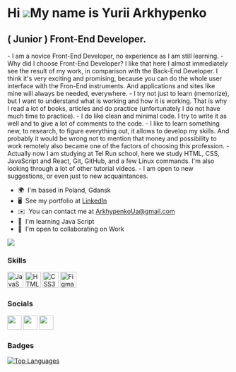 Hi ![](https://user-images.githubusercontent.com/18350557/176309783-0785949b-9127-417c-8b55-ab5a4333674e.gif)My name is Yurii Arkhypenko
========================================================================================================================================

( Junior ) Front-End Developer.
-------------------------------

\- I am a novice Front-End Developer, no experience as I am still learning. - Why did I choose Front-End Developer? I like that here I almost immediately see the result of my work, in comparison with the Back-End Developer. I think it's very exciting and promising, because you can do the whole user interface with the Fron-End instruments. And applications and sites like mine will always be needed, everywhere. - I try not just to learn (memorize), but I want to understand what is working and how it is working. That is why I read a lot of books, articles and do practice (unfortunately I do not have much time to practice). - I do like clean and minimal code. I try to write it as well and to give a lot of comments to the code. - I like to learn something new, to research, to figure everything out, it allows to develop my skills. And probably it would be wrong not to mention that money and possibility to work remotely also became one of the factors of choosing this profession. - Actually now I am studying at Tel Run school, here we study HTML, CSS, JavaScript and React, Git, GitHub, and a few Linux commands. I'm also looking through a lot of other tutorial videos. - I am open to new suggestions, or even just to new acquaintances.

* 🌍  I'm based in Poland, Gdansk
* 🖥️  See my portfolio at [LinkedIn](http://https://www.linkedin.com/in/yurii-arkhypenko/)
* ✉️  You can contact me at [ArkhypenkoUa@gmail.com](mailto:ArkhypenkoUa@gmail.com)
* 🧠  I'm learning Java Script
* 🤝  I'm open to collaborating on Work

<a href="https://www.github.com/YuriiArkhypenko" target="_blank" rel="noreferrer"><img
src="https://img.shields.io/github/followers/YuriiArkhypenko?logo=github&style=for-the-badge&color=0891b2&labelColor=1c1917" /></a>

### Skills


<p align="left">
<a href="https://developer.mozilla.org/en-US/docs/Web/JavaScript" target="_blank" rel="noreferrer"><img src="https://raw.githubusercontent.com/danielcranney/readme-generator/main/public/icons/skills/javascript-colored.svg" width="36" height="36" alt="JavaScript" /></a>
<a href="https://developer.mozilla.org/en-US/docs/Glossary/HTML5" target="_blank" rel="noreferrer"><img src="https://raw.githubusercontent.com/danielcranney/readme-generator/main/public/icons/skills/html5-colored.svg" width="36" height="36" alt="HTML5" /></a>
<a href="https://www.w3.org/TR/CSS/#css" target="_blank" rel="noreferrer"><img src="https://raw.githubusercontent.com/danielcranney/readme-generator/main/public/icons/skills/css3-colored.svg" width="36" height="36" alt="CSS3" /></a>
<a href="https://www.figma.com/" target="_blank" rel="noreferrer"><img src="https://raw.githubusercontent.com/danielcranney/readme-generator/main/public/icons/skills/figma-colored.svg" width="36" height="36" alt="Figma" /></a>
</p>


### Socials

<p align="left"> <a href="https://www.facebook.com/ArkhypenkoYurii" target="_blank" rel="noreferrer"><img src="https://raw.githubusercontent.com/danielcranney/readme-generator/main/public/icons/socials/facebook.svg" width="32" height="32" /></a> <a href="https://www.github.com/YuriiArkhypenko" target="_blank" rel="noreferrer"><img src="https://raw.githubusercontent.com/danielcranney/readme-generator/main/public/icons/socials/github.svg" width="32" height="32" /></a> <a href="https://www.linkedin.com/in/yurii-arkhypenko/" target="_blank" rel="noreferrer"><img src="https://raw.githubusercontent.com/danielcranney/readme-generator/main/public/icons/socials/linkedin.svg" width="32" height="32" /></a></p>

### Badges

<a href="https://github.com/YuriiArkhypenko" align="left"><img src="https://github-readme-stats.vercel.app/api/top-langs/?username=YuriiArkhypenko&langs_count=10&title_color=0891b2&text_color=ffffff&icon_color=0891b2&bg_color=1c1917&hide_border=true&locale=en&custom_title=Top%20%Languages" alt="Top Languages" /></a>
